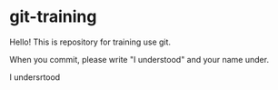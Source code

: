 # git-training

Hello! This is repository for training use git.

When you commit, please write "I understood" and your name under.

I undersrtood
